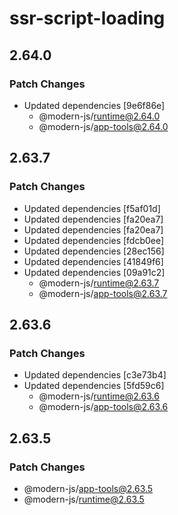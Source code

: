 # ssr-script-loading

## 2.64.0

### Patch Changes

- Updated dependencies [9e6f86e]
  - @modern-js/runtime@2.64.0
  - @modern-js/app-tools@2.64.0

## 2.63.7

### Patch Changes

- Updated dependencies [f5af01d]
- Updated dependencies [fa20ea7]
- Updated dependencies [fa20ea7]
- Updated dependencies [fdcb0ee]
- Updated dependencies [28ec156]
- Updated dependencies [41849f6]
- Updated dependencies [09a91c2]
  - @modern-js/runtime@2.63.7
  - @modern-js/app-tools@2.63.7

## 2.63.6

### Patch Changes

- Updated dependencies [c3e73b4]
- Updated dependencies [5fd59c6]
  - @modern-js/runtime@2.63.6
  - @modern-js/app-tools@2.63.6

## 2.63.5

### Patch Changes

- @modern-js/app-tools@2.63.5
- @modern-js/runtime@2.63.5

